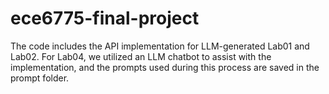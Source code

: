 # ece6775-final-project

The code includes the API implementation for LLM-generated Lab01 and Lab02. For Lab04, we utilized an LLM chatbot to assist with the implementation, and the prompts used during this process are saved in the prompt folder.
